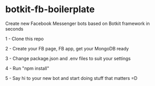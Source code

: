 # botkit-fb-boilerplate

Create new Facebook Messenger bots based on Botkit framework in seconds

1 - Clone this repo

2 - Create your FB page, FB app, get your MongoDB ready

3 - Change package.json and .env files to suit your settings

4 - Run "npm install"

5 - Say hi to your new bot and start doing stuff that matters =D
